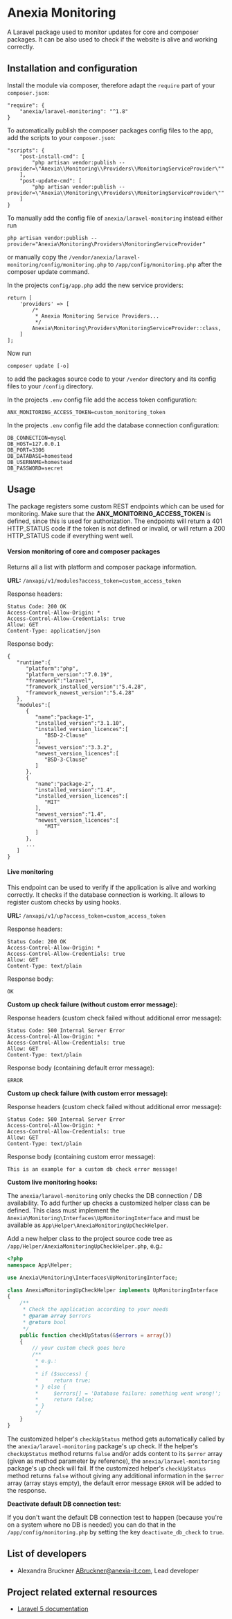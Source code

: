 # Anexia Monitoring

A Laravel package used to monitor updates for core and composer packages. It can be also used to check if the website
is alive and working correctly.

## Installation and configuration

Install the module via composer, therefore adapt the ``require`` part of your ``composer.json``:
```
"require": {
    "anexia/laravel-monitoring": "^1.8"
}
```

To automatically publish the composer packages config files to the app, add the scripts to your ``composer.json``:
```
"scripts": {
    "post-install-cmd": [
        "php artisan vendor:publish --provider=\"Anexia\\Monitoring\\Providers\\MonitoringServiceProvider\""
    ],
    "post-update-cmd": [
        "php artisan vendor:publish --provider=\"Anexia\\Monitoring\\Providers\\MonitoringServiceProvider\""
    ]
}
```

To manually add the config file of ``anexia/laravel-monitoring`` instead either run
```
php artisan vendor:publish --provider="Anexia\Monitoring\Providers\MonitoringServiceProvider"
```

or manually copy the ``/vendor/anexia/laravel-monitoring/config/monitoring.php`` to
``/app/config/monitoring.php`` after the composer update command.



In the projects ``config/app.php`` add the new service providers:
```
return [
    'providers' => [        
        /*
         * Anexia Monitoring Service Providers...
         */
        Anexia\Monitoring\Providers\MonitoringServiceProvider::class,
    ]
];
```

Now run
```
composer update [-o]
```
to add the packages source code to your ``/vendor`` directory and its config files to your ``/config`` directory.


In the projects ``.env`` config file add the access token configuration:
```
ANX_MONITORING_ACCESS_TOKEN=custom_monitoring_token
```


In the projects ``.env`` config file add the database connection configuration:
```
DB_CONNECTION=mysql
DB_HOST=127.0.0.1
DB_PORT=3306
DB_DATABASE=homestead
DB_USERNAME=homestead
DB_PASSWORD=secret
```

## Usage

The package registers some custom REST endpoints which can be used for monitoring. Make sure that the
**ANX_MONITORING_ACCESS_TOKEN** is defined, since this is used for authorization. The endpoints will return a 401
HTTP_STATUS code if the token is not defined or invalid, or will return a 200 HTTP_STATUS code if everything went well.

#### Version monitoring of core and composer packages

Returns all a list with platform and composer package information.

**URL:** `/anxapi/v1/modules?access_token=custom_access_token`

Response headers:
```
Status Code: 200 OK
Access-Control-Allow-Origin: *
Access-Control-Allow-Credentials: true
Allow: GET
Content-Type: application/json
```

Response body:
```
{
   "runtime":{
      "platform":"php",
      "platform_version":"7.0.19",
      "framework":"laravel",
      "framework_installed_version":"5.4.28",
      "framework_newest_version":"5.4.28"
   },
   "modules":[
      {
         "name":"package-1",
         "installed_version":"3.1.10",
         "installed_version_licences":[
            "BSD-2-Clause"
         ],
         "newest_version":"3.3.2",
         "newest_version_licences":[
            "BSD-3-Clause"
         ]
      },
      {
         "name":"package-2",
         "installed_version":"1.4",
         "installed_version_licences":[
            "MIT"
         ],
         "newest_version":"1.4",
         "newest_version_licences":[
            "MIT"
         ]
      },
      ...
   ]
}
```

#### Live monitoring

This endpoint can be used to verify if the application is alive and working correctly. It checks if the database
connection is working. It allows to register custom checks by using hooks.

**URL:** `/anxapi/v1/up?access_token=custom_access_token`

Response headers:
```
Status Code: 200 OK
Access-Control-Allow-Origin: *
Access-Control-Allow-Credentials: true
Allow: GET
Content-Type: text/plain
```

Response body:
```
OK
```


**Custom up check failure (without custom error message):**

Response headers (custom check failed without additional error message):
```
Status Code: 500 Internal Server Error
Access-Control-Allow-Origin: *
Access-Control-Allow-Credentials: true
Allow: GET
Content-Type: text/plain
```

Response body (containing default error message):
```
ERROR
```

**Custom up check failure (with custom error message):**

Response headers (custom check failed without additional error message):
```
Status Code: 500 Internal Server Error
Access-Control-Allow-Origin: *
Access-Control-Allow-Credentials: true
Allow: GET
Content-Type: text/plain
```

Response body (containing custom error message):
```
This is an example for a custom db check error message!
```

**Custom live monitoring hooks:**

The ``anexia/laravel-monitoring`` only checks the DB connection / DB availability.
To add further up checks a customized helper class can be defined. This class must implement the 
``Anexia\Monitoring\Interfaces\UpMonitoringInterface`` and must be available as ``App\Helper\AnexiaMonitoringUpCheckHelper``.

Add a new helper class to the project source code tree as ``/app/Helper/AnexiaMonitoringUpCheckHelper.php``, e.g.:
```php
<?php
namespace App\Helper;

use Anexia\Monitoring\Interfaces\UpMonitoringInterface;

class AnexiaMonitoringUpCheckHelper implements UpMonitoringInterface
{
    /**
     * Check the application according to your needs
     * @param array $errors
     * @return bool
     */
    public function checkUpStatus(&$errors = array())
    {
        // your custom check goes here
        /**
         * e.g.:
         *
         * if ($success) {
         *     return true;
         * } else {
         *     $errors[] = 'Database failure: something went wrong!';
         *     return false;
         * } 
         */
    }
}
```

The customized helper's ``checkUpStatus`` method gets automatically called by the ``anexia/laravel-monitoring`` 
package's up check. If the helper's ``checkUpStatus`` method returns ``false`` and/or adds content to its ``$error`` 
array (given as method parameter by reference), the ``anexia/laravel-monitoring`` package's up check will fail. 
If the customized helper's ``checkUpStatus`` method returns ``false`` without giving any additional information in the 
``$error`` array (array stays empty), the default error message ``ERROR`` will be added to the response.

**Deactivate default DB connection test:**

If you don't want the default DB connection test to happen (because you're on a system where no DB is needed) you can do
that in the ``/app/config/monitoring.php`` by setting the key ``deactivate_db_check`` to ``true``. 

## List of developers

* Alexandra Bruckner <ABruckner@anexia-it.com>, Lead developer

## Project related external resources

* [Laravel 5 documentation](https://laravel.com/docs/5.4/installation)
